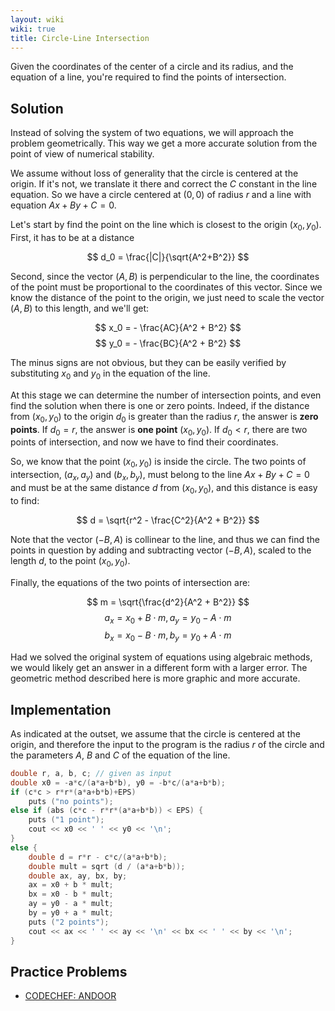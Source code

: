 ```yaml
---
layout: wiki
wiki: true
title: Circle-Line Intersection
---
```



Given the coordinates of the center of a circle and its radius, and the equation of a line, you're required to find the points of intersection.

## Solution

Instead of solving the system of two equations, we will approach the problem geometrically. This way we get a more accurate solution from the point of view of numerical stability.

We assume without loss of generality that the circle is centered at the origin. If it's not, we translate it there and correct the $C$ constant in the line equation. So we have a circle centered at $(0,0)$ of radius $r$ and a line with equation $Ax+By+C=0$.

Let's start by find the point on the line which is closest to the origin $(x_0, y_0)$. First, it has to be at a distance

$$ d_0 = \frac{|C|}{\sqrt{A^2+B^2}} $$

Second, since the vector $(A, B)$ is perpendicular to the line, the coordinates of the point must be proportional to the coordinates of this vector. Since we know the distance of the point to the origin, we just need to scale the vector $(A, B)$ to this length, and we'll get:

$$ x_0 = - \frac{AC}{A^2 + B^2} $$
$$ y_0 = - \frac{BC}{A^2 + B^2} $$

The minus signs are not obvious, but they can be easily verified by substituting $x_0$ and $y_0$ in the equation of the line.

At this stage we can determine the number of intersection points, and even find the solution when there is one or zero points. Indeed, if the distance from $(x_0, y_0)$ to the origin $d_0$ is greater than the radius $r$, the answer is **zero points**. If $d_0=r$, the answer is **one point** $(x_0, y_0)$. If $d_0<r$, there are two points of intersection, and now we have to find their coordinates.

So, we know that the point $(x_0, y_0)$ is inside the circle. The two points of intersection, $(a_x, a_y)$ and $(b_x, b_y)$, must belong to the line $Ax+By+C=0$ and must be at the same distance $d$ from $(x_0, y_0)$, and this distance is easy to find:

$$ d = \sqrt{r^2 - \frac{C^2}{A^2 + B^2}} $$

Note that the vector $(-B, A)$ is collinear to the line, and thus we can find the points in question by adding and subtracting  vector $(-B,A)$, scaled to the length $d$, to the point $(x_0, y_0)$. 

Finally, the equations of the two points of intersection are:

$$ m = \sqrt{\frac{d^2}{A^2 + B^2}} $$
$$ a_x = x_0 + B \cdot m, a_y = y_0 - A \cdot m $$
$$ b_x = x_0 - B \cdot m, b_y = y_0 + A \cdot m $$

Had we solved the original system of equations using algebraic methods, we would likely get an answer in a different form with a larger error. The geometric method described here is more graphic and more accurate.

## Implementation

As indicated at the outset, we assume that the circle is centered at the origin, and therefore the input to the program is the radius $r$ of the circle and the parameters $A$, $B$ and $C$ of the equation of the line.

```cpp
double r, a, b, c; // given as input
double x0 = -a*c/(a*a+b*b), y0 = -b*c/(a*a+b*b);
if (c*c > r*r*(a*a+b*b)+EPS)
    puts ("no points");
else if (abs (c*c - r*r*(a*a+b*b)) < EPS) {
    puts ("1 point");
    cout << x0 << ' ' << y0 << '\n';
}
else {
    double d = r*r - c*c/(a*a+b*b);
    double mult = sqrt (d / (a*a+b*b));
    double ax, ay, bx, by;
    ax = x0 + b * mult;
    bx = x0 - b * mult;
    ay = y0 - a * mult;
    by = y0 + a * mult;
    puts ("2 points");
    cout << ax << ' ' << ay << '\n' << bx << ' ' << by << '\n';
}
```

## Practice Problems

- [CODECHEF: ANDOOR](https://www.codechef.com/problems/ANDOOR)

